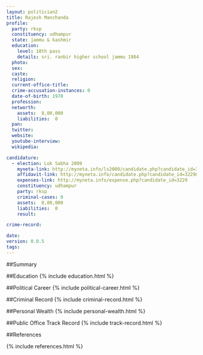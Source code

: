 ```yaml
---
layout: politician2
title: Rajesh Manchanda
profile: 
  party: rksp
  constituency: udhampur
  state: jammu & kashmir
  education: 
    level: 10th pass
    details: sri. ranbir higher school jammu 1984
  photo: 
  sex: 
  caste: 
  religion: 
  current-office-title: 
  crime-accusation-instances: 0
  date-of-birth: 1970
  profession: 
  networth: 
    assets:  8,00,000
    liabilities:  0
  pan: 
  twitter: 
  website: 
  youtube-interview: 
  wikipedia: 

candidature: 
  - election: Lok Sabha 2009
    myneta-link: http://myneta.info/ls2009/candidate.php?candidate_id=3229
    affidavit-link: http://myneta.info/candidate.php?candidate_id=3229&scan=original
    expenses-link: http://myneta.info/expense.php?candidate_id=3229
    constituency: udhampur 
    party: rksp
    criminal-cases: 0
    assets:  8,00,000
    liabilities:  0
    result:  

crime-record: 

date: 
version: 0.0.5
tags: 
---
```

##Summary


##Education
{% include education.html %}


##Political Career
{% include political-career.html %}


##Criminal Record
{% include criminal-record.html %}


##Personal Wealth
{% include personal-wealth.html %}


##Public Office Track Record
{% include track-record.html %}


##References


{% include references.html %}